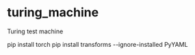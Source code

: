 # turing_machine
Turing  test machine

pip install torch
pip install transforms --ignore-installed PyYAML

